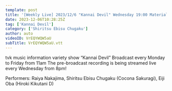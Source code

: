 ```yaml
---
template: post
title: '[Weekly Live] 2023/12/6 "Kannai Devil" Wednesday 19:00 Material (Cocona Sakuragi)'
date: 2023-12-06T10:28:25Z
tag: ['Kannai Devil']
category: ['Shiritsu Ebisu Chugaku']
author: auto 
videoID: VrEQYWQW5aU
subTitle: VrEQYWQW5aU.vtt
---
```

tvk music information variety show “Kannai Devil”
Broadcast every Monday to Friday from 11am
The pre-broadcast recording is being streamed live every Wednesday from 8pm!

Performers: Raiya Nakajima, Shiritsu Ebisu Chugaku (Cocona Sakuragi), Eiji Oba (Hiroki Kikutani D)
